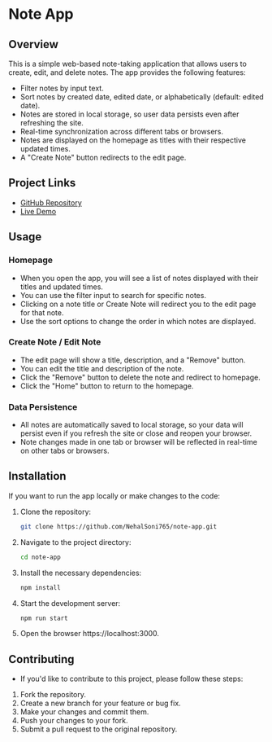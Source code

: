 # Note App

## Overview

This is a simple web-based note-taking application that allows users to create, edit, and delete notes. The app provides the following features:

- Filter notes by input text.
- Sort notes by created date, edited date, or alphabetically (default: edited date).
- Notes are stored in local storage, so user data persists even after refreshing the site.
- Real-time synchronization across different tabs or browsers.
- Notes are displayed on the homepage as titles with their respective updated times.
- A "Create Note" button redirects to the edit page.

## Project Links

- [GitHub Repository](https://github.com/NehalSoni765/note-app)
- [Live Demo](https://notememomaster.netlify.app/)

## Usage

### Homepage

- When you open the app, you will see a list of notes displayed with their titles and updated times.
- You can use the filter input to search for specific notes.
- Clicking on a note title or Create Note will redirect you to the edit page for that note.
- Use the sort options to change the order in which notes are displayed.

### Create Note / Edit Note

- The edit page will show a title, description, and a "Remove" button.
- You can edit the title and description of the note.
- Click the "Remove" button to delete the note and redirect to homepage.
- Click the "Home" button to return to the homepage.

### Data Persistence

- All notes are automatically saved to local storage, so your data will persist even if you refresh the site or close and reopen your browser.
- Note changes made in one tab or browser will be reflected in real-time on other tabs or browsers.

## Installation

If you want to run the app locally or make changes to the code:

1. Clone the repository:

   ```bash
   git clone https://github.com/NehalSoni765/note-app.git
2. Navigate to the project directory:
   ```bash
   cd note-app
3. Install the necessary dependencies:
   ```bash
   npm install
4. Start the development server:
   ```bash
   npm run start
7. Open the browser https://localhost:3000.

## Contributing
- If you'd like to contribute to this project, please follow these steps:

1. Fork the repository.
2. Create a new branch for your feature or bug fix.
3. Make your changes and commit them.
4. Push your changes to your fork.
5. Submit a pull request to the original repository.
